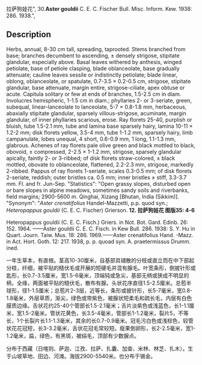 拉萨狗娃花",
30.**Aster gouldii** C. E. C. Fischer Bull. Misc. Inform. Kew. 1938: 286. 1938.",

## Description
Herbs, annual, 8-30 cm tall, spreading, taprooted. Stems branched from base; branches decumbent to ascending, ± densely strigose, stipitate glandular, especially above. Basal leaves withered by anthesis, winged petiolate, base of petiole clasping, blade oblanceolate, base gradually attenuate; cauline leaves sessile or indistinctly petiolate; blade linear, oblong, oblanceolate, or spatulate, 0.7-3.5 × 0.2-0.5 cm, strigose, stipitate glandular, base attenuate, margin entire, strigose-ciliate, apex obtuse or acute. Capitula solitary or few at ends of branches, 1.5-2.5 cm in diam. Involucres hemispheric, 1-1.5 cm in diam.; phyllaries 2- or 3-seriate, green, subequal, linear-lanceolate to lanceolate, 5-7 × 0.8-1.8 mm, herbaceous, abaxially stipitate glandular, sparsely villous-strigose, acuminate, margin glandular, of inner phyllaries scarious, erose. Ray florets 25-40, purplish or bluish, tube 1.5-2.1 mm, tube and lamina base sparsely hairy, lamina 10-11 × 1.2-2 mm; disk florets yellow, 3.5-4 mm, tube 1-1.2 mm, sparsely hairy, limb campanulate, lobes unequal, 4 short, 0.6-0.9 mm, 1 long, 1.1-1.3 mm, glabrous. Achenes of ray florets pale olive green and black mottled to black, obovoid, ± compressed, 2-2.5 × 1-1.2 mm, strigose, sparsely glandular apically, faintly 2- or 3-ribbed; of disk florets straw-colored, ± black mottled, obovate to oblanceolate, flattened, 2.2-2.3 mm, strigose, markedly 2-ribbed. Pappus of ray florets 1-seriate, scales 0.3-0.5 mm; of disk florets 2-seriate, reddish; outer bristles ca. 0.5 mm; inner bristles ± stiff, 3.3-3.7 mm. Fl. and fr. Jun-Sep.
  "Statistics": "Open grassy slopes, disturbed open or bare slopes in alpine meadows, sometimes sandy soils and riverbanks, field margins; 2900-5600 m. Qinghai, Xizang [Bhutan, India (Sikkim)].
  "Synonym": "*Aster crenatifolius* Handel-Mazzetti, p.p. quod syn.; *Heteropappus gouldii* (C. E. C. Fischer) Grierson.
**12. 拉萨狗娃花 图版35: 4-6**

Heteropappus gouldii (C. E. C. Fisch.) Griers. in Not. Bot. Gard. Edinb. 26: 152. 1964. ——Aster gouldii C. E. C. Fisch. in Kew Bull. 286. 1938: S. Y. Hu in Quart. Journ. Taiw. Mus. 18: 286. 1969.——Aster crenatifolius Hand. -Mazz. in Act. Hort. Goth. 12: 217. 1938, p. p. quoad syn. A. praetermissus Drumm. ined.

一年生草本，有直根。茎高10-30厘米，自基部具铺散的分枝或直立而在中下部起分枝，纤细，被平贴的糙伏毛或开展的短硬毛并混有腺毛。叶宽条形，倒披针形或匙形，长0.7-3.5厘米，宽1.5-6毫米，顶端钝或急尖，基部无柄或狭成不明显的柄，全缘，两面被平贴的糙伏毛，散布有腺。头状花序直径1.5-2.5厘米。总苞半球形，径1-1.5厘米；总苞片2-3层，近等长，条形或披针形，长5-7毫米，宽0.8-1.8毫米，外层草质，渐尖，绿色或带紫色，被腺状短柔毛和疏长毛，内层有白色膜质边缘。舌状花约25-40个管部长1.5-2.1毫米；舌片淡紫色或浅蓝色，长1-1.1厘米，宽1.5-2毫米。管状花黄色，长3.5-4毫米，管部长1-1.2毫米，裂片5，不等长，1个长裂片长1.1-1.3毫米，其余的长0.7-0.9毫米。冠毛污白色或浅棕色，较管状花花冠短，长3-3.2毫米，舌状花冠毛常较短。瘦果倒卵形，长2-2.5毫米，宽1-1.2毫米，扁，绿色，有黑斑，被绢毛，顶部有少数腺点。

分布于西藏（日喀则、萨迦、江孜、拉萨、扎囊、加查、米林、林芝、扎木）。生于山坡草地、田边、河滩。海拔2900-5540米。也分布于锡金。

